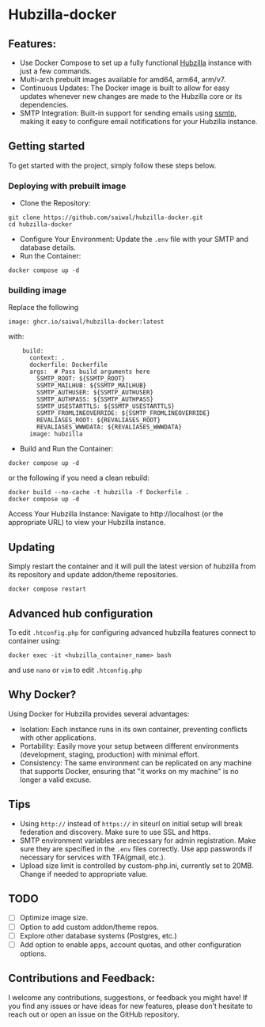 # Hubzilla-docker

## Features:

- Use Docker Compose to set up a fully functional [Hubzilla](https://hubzilla.org/page/info/discover) instance with just a few commands.
- Multi-arch prebuilt images available for amd64, arm64, arm/v7.
- Continuous Updates: The Docker image is built to allow for easy updates whenever new changes are made to the Hubzilla core or its dependencies.
- SMTP Integration: Built-in support for sending emails using [ssmtp](https://wiki.archlinux.org/title/SSMTP), making it easy to configure email notifications for your Hubzilla instance.

## Getting started

To get started with the project, simply follow these steps below.

### Deploying with prebuilt image

- Clone the Repository:

```
git clone https://github.com/saiwal/hubzilla-docker.git
cd hubzilla-docker
```

- Configure Your Environment: Update the `.env` file with your SMTP and database details.
- Run the Container:

```
docker compose up -d
```

### building image

Replace the following

```
image: ghcr.io/saiwal/hubzilla-docker:latest
```

with:

```
    build:
      context: .
      dockerfile: Dockerfile
      args:  # Pass build arguments here
        SSMTP_ROOT: ${SSMTP_ROOT}
        SSMTP_MAILHUB: ${SSMTP_MAILHUB}
        SSMTP_AUTHUSER: ${SSMTP_AUTHUSER}
        SSMTP_AUTHPASS: ${SSMTP_AUTHPASS}
        SSMTP_USESTARTTLS: ${SSMTP_USESTARTTLS}
        SSMTP_FROMLINEOVERRIDE: ${SSMTP_FROMLINEOVERRIDE}
        REVALIASES_ROOT: ${REVALIASES_ROOT}
        REVALIASES_WWWDATA: ${REVALIASES_WWWDATA}
      image: hubzilla

```

- Build and Run the Container:

```
docker compose up -d
```

or the following if you need a clean rebuild:

```
docker build --no-cache -t hubzilla -f Dockerfile .
docker compose up -d
```

Access Your Hubzilla Instance: Navigate to http://localhost (or the appropriate URL) to view your Hubzilla instance.

## Updating

Simply restart the container and it will pull the latest version of hubzilla from its repository and update addon/theme repositories.

```
docker compose restart
```

## Advanced hub configuration

To edit `.htconfig.php` for configuring advanced hubzilla features connect to container using:

```
docker exec -it <hubzilla_container_name> bash
```

and use `nano` or `vim` to edit `.htconfig.php`

## Why Docker?

Using Docker for Hubzilla provides several advantages:

- Isolation: Each instance runs in its own container, preventing conflicts with other applications.
- Portability: Easily move your setup between different environments (development, staging, production) with minimal effort.
- Consistency: The same environment can be replicated on any machine that supports Docker, ensuring that "it works on my machine" is no longer a valid excuse.

## Tips

- Using `http://` instead of `https://` in siteurl on initial setup will break federation and discovery. Make sure to use SSL and https.
- SMTP environment variables are necessary for admin registration. Make sure they are specified in the `.env` files correctly. Use app passwords if necessary for services with TFA(gmail, etc.).
- Upload size limit is controlled by custom-php.ini, currently set to 20MB. Change if needed to appropriate value.

## TODO

- [ ] Optimize image size.
- [ ] Option to add custom addon/theme repos.
- [ ] Explore other database systems (Postgres, etc.)
- [ ] Add option to enable apps, account quotas, and other configuration options.

## Contributions and Feedback:

I welcome any contributions, suggestions, or feedback you might have! If you find any issues or have ideas for new features, please don’t hesitate to reach out or open an issue on the GitHub repository.
